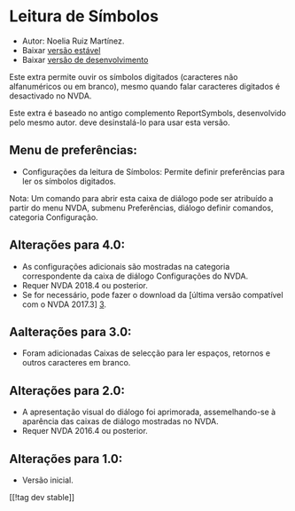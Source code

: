 # Leitura de Símbolos #

*	Autor: Noelia Ruiz Martínez.
*	Baixar [versão estável][1]
*	Baixar [versão de desenvolvimento][2]

Este extra permite ouvir os símbolos digitados (caracteres não alfanuméricos
ou em branco), mesmo quando falar caracteres digitados é desactivado no
NVDA.

Este extra é baseado no antigo complemento ReportSymbols, desenvolvido pelo
mesmo autor. deve desinstalá-lo para usar esta versão.

## Menu de preferências: ##
*	Configurações da leitura de Símbolos: Permite definir preferências para
  ler os símbolos digitados.

Nota: Um comando para abrir esta caixa de diálogo pode ser atribuído a
partir do menu NVDA, submenu Preferências, diálogo definir comandos,
categoria Configuração.

## Alterações para 4.0: ##
* As configurações adicionais são mostradas na categoria correspondente da
  caixa de diálogo Configurações do NVDA.
* Requer NVDA 2018.4 ou posterior.
* Se for necessário, pode fazer o download da [última versão compatível com
  o NVDA 2017.3] [3].

## Aalterações para 3.0: ##
* Foram adicionadas Caixas de selecção para ler espaços, retornos e outros
  caracteres em branco.

## Alterações para 2.0: ##
*	A apresentação visual do diálogo foi aprimorada, assemelhando-se à
  aparência das caixas de diálogo mostradas no NVDA.
*	Requer NVDA 2016.4 ou posterior.

## Alterações para 1.0: ##
*	Versão inicial.


[[!tag dev stable]]

[1]: http://addons.nvda-project.org/files/get.php?file=rsy

[2]: http://addons.nvda-project.org/files/get.php?file=rsy-dev

[3]:
https://github.com/nvdaes/reportSymbols/releases/download/3.6/reportSymbols-3.6.nvda-addon
